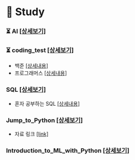 # 📖 Study
### ⏳ AI [[상세보기]](https://github.com/kbjung/Study/tree/main/AI)
### ⏳ coding_test [[상세보기]](https://github.com/kbjung/Study/tree/main/coding_test#readme)
+ 백준 [[상세내용]](https://github.com/kbjung/Study/tree/main/coding_test/baekjoon#readme)
+ 프로그래머스 [[상세내용]](https://github.com/kbjung/Study/tree/main/coding_test/programmers#readme)
### SQL [[상세보기]](https://github.com/kbjung/study/tree/main/SQL#readme)
+ 혼자 공부하는 SQL [[상세내용]](https://github.com/kbjung/Study/tree/main/SQL/MySQL#readme)
### Jump_to_Python [[상세보기]](https://github.com/kbjung/Study/tree/main/Jump_to_Python#readme)
+ 자료 링크 [[link]](https://wikidocs.net/book/1)
### Introduction_to_ML_with_Python [[상세보기]](https://github.com/kbjung/Study/tree/main/Introduction_to_ML_with_Python#readme)
